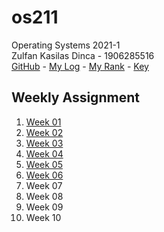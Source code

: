 # os211
Operating Systems 2021-1 <br>
Zulfan Kasilas Dinca - 1906285516 <br>
[GitHub](https://github.com/zulfankasilas/os211) - [My Log](https://zulfankasilas.github.io/os211/TXT/mylog.txt) - [My Rank](https://zulfankasilas.github.io/os211/TXT/myrank.txt) - [Key](https://zulfankasilas.github.io/os211/TXT/mypubkey.txt)


## Weekly Assignment
1. [Week 01](W01/)
2. [Week 02](W02/)
3. [Week 03](W03/)
4. [Week 04](W04/)
5. [Week 05](W05/)
6. [Week 06](W06/)
7. Week 07
8. Week 08
9. Week 09
10. Week 10
